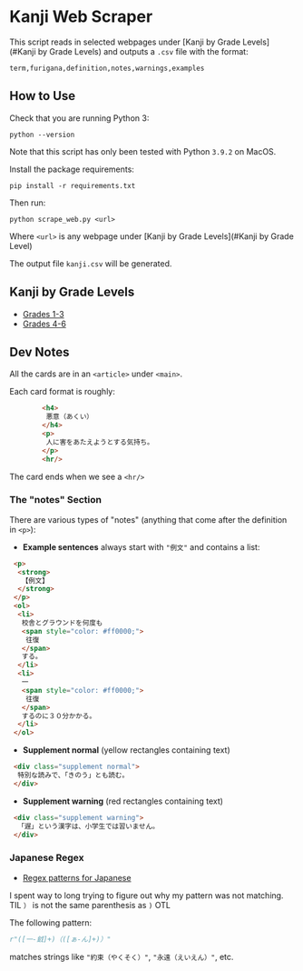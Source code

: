# Kanji Web Scraper

This script reads in selected webpages under [Kanji by Grade Levels](#Kanji by Grade Levels) and outputs a `.csv` file with the format:

```csv
term,furigana,definition,notes,warnings,examples
```

## How to Use

Check that you are running Python 3:
```commandline
python --version
```

Note that this script has only been tested with Python `3.9.2` on MacOS.

Install the package requirements:
```commandline
pip install -r requirements.txt
```

Then run:
```commandline
python scrape_web.py <url>
```

Where `<url>` is any webpage under [Kanji by Grade Levels](#Kanji by Grade Level)

The output file `kanji.csv` will be generated.

## Kanji by Grade Levels

* [Grades 1-3](https://proverb-encyclopedia.com/two/teigakunen/)
* [Grades 4-6](https://proverb-encyclopedia.com/two/kougakunen/)

## Dev Notes
All the cards are in an `<article>` under `<main>`.

Each card format is roughly:
```html
        <h4>
         悪意（あくい）
        </h4>
        <p>
         人に害をあたえようとする気持ち。
        </p>
        <hr/>
```

The card ends when we see a `<hr/>`

### The "notes" Section

There are various types of "notes" (anything that come after the definition in `<p>`):

* **Example sentences** always start with `"例文"` and contains a list:
```html
 <p>
  <strong>
   【例文】
  </strong>
 </p>
 <ol>
  <li>
   校舎とグラウンドを何度も
   <span style="color: #ff0000;">
    往復
   </span>
   する。
  </li>
  <li>
   一
   <span style="color: #ff0000;">
    往復
   </span>
   するのに３０分かかる。
  </li>
 </ol>
```

* **Supplement normal** (yellow rectangles containing text)
```html
 <div class="supplement normal">
  特別な読みで、「きのう」とも読む。
 </div>
```

* **Supplement warning** (red rectangles containing text)

```html
 <div class="supplement warning">
  「遅」という漢字は、小学生では習いません。
 </div>
```

### Japanese Regex
* [Regex patterns for Japanese](https://gist.github.com/terrancesnyder/1345094)

I spent way to long trying to figure out why my pattern was not matching. TIL `）` is not the same parenthesis as `)` OTL

The following pattern:
```python
r"([一-龯]+)（([ぁ-ん]+)）"
```

matches strings like `"約束（やくそく）"`, `"永遠（えいえん）"`, etc.
